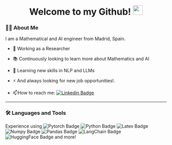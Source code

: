 <h1 align="center">
  Welcome to my Github! 
  <img src="https://media.giphy.com/media/du3J3cXyzhj75IOgvA/giphy.gif" width="30"/>
</h1>


### :man_technologist: About Me 
I am a Mathematical and AI engineer from Madrid, Spain.

- :telescope: Working as a Researcher

- :books: Continuously looking to learn more about Mathematics and AI

- 👯 Learning new skills in NLP and LLMs
  
- :zap: And always looking for new job opportunities!.

- :mailbox:How to reach me: [![Linkedin Badge](https://img.shields.io/badge/-LinkedIn-blue?style=for-the-badge&logo=Linkedin&logoColor=white)](https://www.linkedin.com/in/alejandro-martinez-de-guinea-garcia/)

---
### :hammer_and_wrench: Languages and Tools
Experience using ![Pytorch Badge](https://img.shields.io/badge/PyTorch-EE4C2C?style=flat&logo=PyTorch&logoColor=white) ![Python Badge](	https://img.shields.io/badge/Python-FFD43B?style=flat&logo=python&logoColor=blue) ![Latex Badge](https://img.shields.io/badge/LaTeX-47A141?style=flat&logo=LaTeX&logoColor=white) ![Numpy Badge](https://img.shields.io/badge/Numpy-777BB4?style=flat&logo=numpy&logoColor=white) ![Pandas Badge](https://img.shields.io/badge/Pandas-2C2D72?style=flat&logo=pandas&logoColor=white) ![LangChain Badge](https://img.shields.io/badge/LangChain-1C3C3C?style=flat&logo=langchain&logoColor=white) ![HuggingFace Badge](https://img.shields.io/badge/-HuggingFace-FDEE21?style=flat&logo=HuggingFace&logoColor=black) and more!

